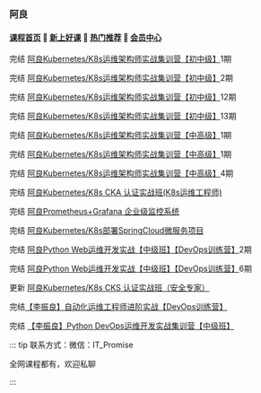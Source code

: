 ### 阿良
#### [**课程首页**](../../README.md) 💖 [**新上好课**](./xshk.md) 💖 [**热门推荐**](./rmtj.md) 💖 [**会员中心**](./vip.md)

完结 [阿良Kubernetes/K8s运维架构师实战集训营【初中级】](https://ke.qq.com/course/344137)1期

完结 [阿良Kubernetes/K8s运维架构师实战集训营【初中级】](https://ke.qq.com/course/344137)2期

完结 [阿良Kubernetes/K8s运维架构师实战集训营【初中级】](https://ke.qq.com/course/344137)12期

完结 [阿良Kubernetes/K8s运维架构师实战集训营【初中级】](https://ke.qq.com/course/344137)13期

完结 [阿良Kubernetes/K8s运维架构师实战集训营【中高级】](https://ke.qq.com/course/446949)1期

完结 [阿良Kubernetes/K8s运维架构师实战集训营【中高级】](https://ke.qq.com/course/446949)1期

完结 [阿良Kubernetes/K8s运维架构师实战集训营【中高级】](https://ke.qq.com/course/446949)4期

完结 [阿良Kubernetes/K8s CKA 认证实战班(K8s运维工程师)](https://ke.qq.com/course/1709963)

完结 [阿良Prometheus+Grafana 企业级监控系统](https://ke.qq.com/course/374130)

完结 [阿良Kubernetes/K8s部署SpringCloud微服务项目](https://ke.qq.com/course/429122)

完结 [阿良Python Web运维开发实战【中级班】【DevOps训练营】](https://ke.qq.com/course/320021)2期

完结 [阿良Python Web运维开发实战【中级班】【DevOps训练营】](https://ke.qq.com/course/320021)6期

更新 [阿良Kubernetes/K8s CKS 认证实战班（安全专家）](https://ke.qq.com/course/3547508?tuin=68548dfc)

完结[【李振良】自动化运维工程师进阶实战【DevOps训练营】](https://m.ke.qq.com/course/393257)

完结 [【李振良】Python DevOps运维开发实战集训营【中级班】](https://ke.qq.com/course/320021)



::: tip
联系方式：微信：IT_Promise

全网课程都有，欢迎私聊

 

:::